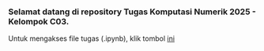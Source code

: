 ### Selamat datang di repository Tugas Komputasi Numerik 2025 - Kelompok C03.
Untuk mengakses file tugas (.ipynb), klik tombol [ini](https://github.com/hilmanazhar/C03komnum25/blob/main/C03_ProgramKomnum_25.ipynb)
